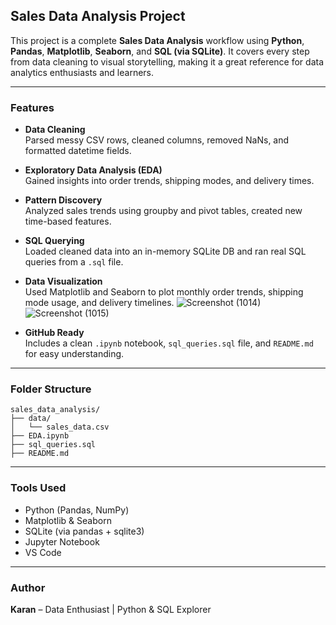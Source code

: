 ## Sales Data Analysis Project

This project is a complete **Sales Data Analysis** workflow using **Python**, **Pandas**, **Matplotlib**, **Seaborn**, and **SQL (via SQLite)**. It covers every step from data cleaning to visual storytelling, making it a great reference for data analytics enthusiasts and learners.

---

### Features

-  **Data Cleaning**  
  Parsed messy CSV rows, cleaned columns, removed NaNs, and formatted datetime fields.

-  **Exploratory Data Analysis (EDA)**  
  Gained insights into order trends, shipping modes, and delivery times.

-  **Pattern Discovery**  
  Analyzed sales trends using groupby and pivot tables, created new time-based features.

- **SQL Querying**  
  Loaded cleaned data into an in-memory SQLite DB and ran real SQL queries from a `.sql` file.

- **Data Visualization**  
  Used Matplotlib and Seaborn to plot monthly order trends, shipping mode usage, and delivery timelines.
![Screenshot (1014)](https://github.com/user-attachments/assets/355d51e4-ddac-4a96-b1fa-6c7bed85d8df)
![Screenshot (1015)](https://github.com/user-attachments/assets/1ba43b16-c4ef-4c2e-971c-7253c0e45205)

-  **GitHub Ready**  
  Includes a clean `.ipynb` notebook, `sql_queries.sql` file, and `README.md` for easy understanding.

---

### Folder Structure

```
sales_data_analysis/
├── data/
│   └── sales_data.csv
├── EDA.ipynb
├── sql_queries.sql
├── README.md
```

---

###  Tools Used

- Python (Pandas, NumPy)
- Matplotlib & Seaborn
- SQLite (via pandas + sqlite3)
- Jupyter Notebook
- VS Code

---

###  Author

**Karan** – Data Enthusiast | Python & SQL Explorer  

